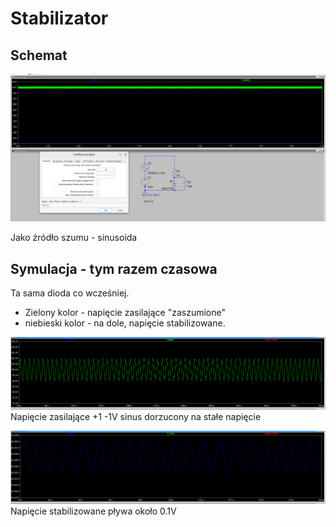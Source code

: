 # Stabilizator

## Schemat
![Schemat](img/1.png)

Jako źródło szumu - sinusoida

## Symulacja - tym razem czasowa

Ta sama dioda co wcześniej.

- Zielony kolor - napięcie zasilające "zaszumione"
- niebieski kolor - na dole, napięcie stabilizowane.

![Napięcie zasilające](img/2.png)
Napięcie zasilające +1 -1V sinus dorzucony na stałe napięcie

![Napięcie stabilizowane](img/3.png)
Napięcie stabilizowane pływa około 0.1V